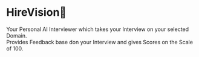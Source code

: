 # HireVision🏢
Your Personal AI Interviewer which takes your Interview on your selected Domain.<br>
Provides Feedback base don your Interview and gives Scores on the Scale of 100.